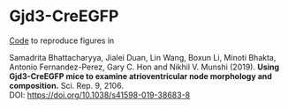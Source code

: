 # Gjd3-CreEGFP

[Code](https://nbviewer.jupyter.org/github/jlduan/Gjd3-CreEGFP/blob/master/notebooks/analyze_sc_refactored.ipynb) to reproduce figures in

Samadrita Bhattacharyya, Jialei Duan, Lin Wang, Boxun Li, Minoti Bhakta, Antonio Fernandez-Perez, Gary C. Hon and Nikhil V. Munshi (2019). **Using Gjd3-CreEGFP mice to examine atrioventricular node morphology and composition.** Sci. Rep. 9, 2106.<br/>
DOI: <https://doi.org/10.1038/s41598-019-38683-8>
